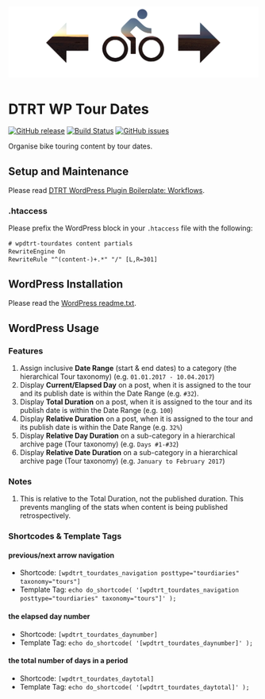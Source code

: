 # ![Tour Dates Navigation](images/github-header.png)

# DTRT WP Tour Dates

[![GitHub release](https://img.shields.io/github/release/dotherightthing/wpdtrt-tourdates.svg)](https://github.com/dotherightthing/wpdtrt-tourdates/releases) [![Build Status](https://github.com/dotherightthing/wpdtrt-tourdates/workflows/Build%20and%20release%20if%20tagged/badge.svg)](https://github.com/dotherightthing/wpdtrt-tourdates/actions?query=workflow%3A%22Build+and+release+if+tagged%22) [![GitHub issues](https://img.shields.io/github/issues/dotherightthing/wpdtrt-tourdates.svg)](https://github.com/dotherightthing/wpdtrt-tourdates/issues)

Organise bike touring content by tour dates.

## Setup and Maintenance

Please read [DTRT WordPress Plugin Boilerplate: Workflows](https://github.com/dotherightthing/wpdtrt-plugin-boilerplate/wiki/Workflows).

### .htaccess

Please prefix the WordPress block in your `.htaccess` file with the following:

```
# wpdtrt-tourdates content partials
RewriteEngine On
RewriteRule "^(content-)+.*" "/" [L,R=301]
```

## WordPress Installation

Please read the [WordPress readme.txt](readme.txt).

## WordPress Usage

### Features

1. Assign inclusive **Date Range** (start & end dates) to a category (the hierarchical Tour taxonomy) (e.g. `01.01.2017 - 10.04.2017`)
2. Display **Current/Elapsed Day** on a post, when it is assigned to the tour and its publish date is within the Date Range (e.g. `#32`).
3. Display **Total Duration** on a post, when it is assigned to the tour and its publish date is within the Date Range (e.g. `100`)
4. Display **Relative Duration** on a post, when it is assigned to the tour and its publish date is within the Date Range (e.g. `32%`)
5. Display **Relative Day Duration** on a sub-category in a hierarchical archive page (Tour taxonomy) (e.g. `Days #1-#32`)
6. Display **Relative Date Duration** on a sub-category in a hierarchical archive page (Tour taxonomy) (e.g. `January to February 2017`)

### Notes

1. This is relative to the Total Duration, not the published duration. This prevents mangling of the stats when content is being published retrospectively.

### Shortcodes & Template Tags

#### previous/next arrow navigation

* Shortcode: `[wpdtrt_tourdates_navigation posttype="tourdiaries" taxonomy="tours"]`
* Template Tag: `echo do_shortcode( '[wpdtrt_tourdates_navigation posttype="tourdiaries" taxonomy="tours"]' );`

#### the elapsed day number

* Shortcode: `[wpdtrt_tourdates_daynumber]`
* Template Tag: `echo do_shortcode( '[wpdtrt_tourdates_daynumber]' );`

#### the total number of days in a period

* Shortcode: `[wpdtrt_tourdates_daytotal]`
* Template Tag: `echo do_shortcode( '[wpdtrt_tourdates_daytotal]' );`
